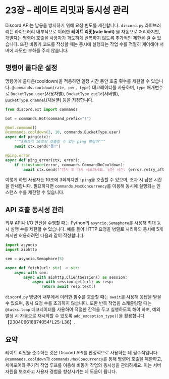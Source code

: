 # 23장 – 레이트 리밋과 동시성 관리

Discord API는 남용을 방지하기 위해 요청 빈도를 제한합니다. `discord.py` 라이브러리는 라이브러리 내부적으로 이러한 **레이트 리밋(rate limit)** 을 자동으로 처리하지만, 개발자는 명령어 호출을 사용자가 과도하게 반복하지 않도록 추가적인 제한을 걸 수 있습니다. 또한 비동기 코드를 작성할 때는 동시에 실행되는 작업 수를 적절히 제어해야 서버에 과도한 부하를 주지 않습니다.

## 명령어 쿨다운 설정

명령어에 쿨다운(cooldown)을 적용하면 일정 시간 동안 호출 횟수를 제한할 수 있습니다. `@commands.cooldown(rate, per, type)` 데코레이터를 사용하며, `type` 매개변수로 `BucketType.user`(사용자별), `BucketType.guild`(서버별), `BucketType.channel`(채널별) 등을 지정합니다.

```python
from discord.ext import commands

bot = commands.Bot(command_prefix="!")

@bot.command()
@commands.cooldown(3, 10, commands.BucketType.user)
async def ping(ctx):
    """3회까지 10초당 호출할 수 있는 ping 명령어"""
    await ctx.send("퐁!")

@ping.error
async def ping_error(ctx, error):
    if isinstance(error, commands.CommandOnCooldown):
        await ctx.send(f"잠시 후 다시 시도하세요. 남은 시간: {error.retry_after:.1f}초")
```

이렇게 하면 사용자는 10초에 3회까지만 `!ping`을 호출할 수 있으며, 초과 시 남은 시간을 안내합니다. 필요하다면 `commands.MaxConcurrency`를 이용해 동시에 실행되는 인스턴스 수를 제한할 수 있습니다.

## API 호출 동시성 관리

외부 API나 I/O 연산을 수행할 때는 Python의 `asyncio.Semaphore`를 사용해 최대 동시 실행 수를 제한할 수 있습니다. 예를 들어 HTTP 요청을 병렬로 처리하되 동시에 5개까지만 허용하려면 다음과 같이 작성합니다.

```python
import asyncio
import aiohttp

sem = asyncio.Semaphore(5)

async def fetch(url: str) -> str:
    async with sem:
        async with aiohttp.ClientSession() as session:
            async with session.get(url) as resp:
                return await resp.text()
```

`discord.py` 명령어 내부에서 이러한 함수를 호출할 때는 `await`를 사용해 응답을 받을 수 있으며, 동시 요청 수를 초과하지 않습니다. 또한 반복 작업을 스케줄링할 때는 `@tasks.loop` 데코레이터를 사용하여 적절한 간격을 두고 실행하도록 해야 하며, 예외 발생 시 자동으로 재시작할 수 있도록 `add_exception_type()`을 활용합니다【230406618874054†L25-L36】.

## 요약

레이트 리밋을 준수하는 것은 Discord API를 안정적으로 사용하는 데 필수적입니다. `@commands.cooldown`과 `commands.MaxConcurrency`를 통해 명령어 호출을 제한하고, 세마포어와 주기적 작업 루프를 이용해 비동기 작업의 동시성을 관리하세요. 이는 서버 자원을 보호하고 사용자 경험을 향상시키는 데 도움이 됩니다.

